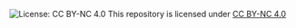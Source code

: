 ![License: CC BY-NC 4.0](https://img.shields.io/badge/License-CC%20BY--NC%204.0-lightgrey.svg)
This repository is licensed under [CC BY-NC 4.0](https://creativecommons.org/licenses/by-nc/4.0/)
